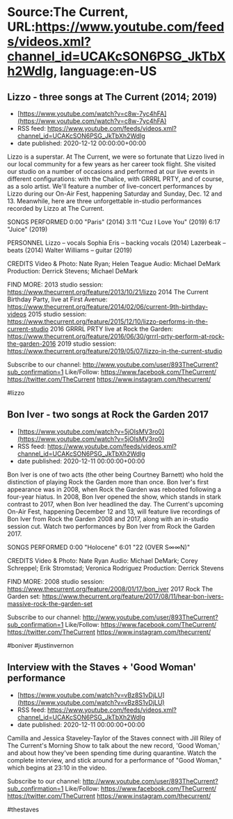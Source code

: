 # Source:The Current, URL:https://www.youtube.com/feeds/videos.xml?channel_id=UCAKcSON6PSG_JkTbXh2WdIg, language:en-US

## Lizzo - three songs at The Current (2014; 2019)
 - [https://www.youtube.com/watch?v=c8w-7yc4hFA](https://www.youtube.com/watch?v=c8w-7yc4hFA)
 - RSS feed: https://www.youtube.com/feeds/videos.xml?channel_id=UCAKcSON6PSG_JkTbXh2WdIg
 - date published: 2020-12-12 00:00:00+00:00

Lizzo is a superstar. At The Current, we were so fortunate that Lizzo lived in our local community for a few years as her career took flight. She visited our studio on a number of occasions and performed at our live events in different configurations: with the Chalice, with GRRRL PRTY, and of course, as a solo artist. We'll feature a number of live-concert performances by Lizzo during our On-Air Fest, happening Saturday and Sunday, Dec. 12 and 13. Meanwhile, here are three unforgettable in-studio performances recorded by Lizzo at The Current.

SONGS PERFORMED
0:00 "Paris" (2014)
3:11 "Cuz I Love You" (2019)
6:17 "Juice" (2019)

PERSONNEL
Lizzo – vocals
Sophia Eris – backing vocals (2014)
Lazerbeak – beats (2014)
Walter Williams – guitar (2019)

CREDITS
Video & Photo: Nate Ryan; Helen Teague
Audio: Michael DeMark
Production: Derrick Stevens; Michael DeMark

FIND MORE:
2013 studio session: https://www.thecurrent.org/feature/2013/10/21/lizzo
2014 The Current Birthday Party, live at First Avenue:
https://www.thecurrent.org/feature/2014/02/06/current-9th-birthday-videos
2015 studio session: https://www.thecurrent.org/feature/2015/12/10/lizzo-performs-in-the-current-studio
2016 GRRRL PRTY live at Rock the Garden:
https://www.thecurrent.org/feature/2016/06/30/grrrl-prty-perform-at-rock-the-garden-2016
2019 studio session:
https://www.thecurrent.org/feature/2019/05/07/lizzo-in-the-current-studio


Subscribe to our channel:
http://www.youtube.com/user/893TheCurrent?sub_confirmation=1
Like/Follow:
https://www.facebook.com/TheCurrent/
https://twitter.com/TheCurrent
https://www.instagram.com/thecurrent/

#lizzo

## Bon Iver - two songs at Rock the Garden 2017
 - [https://www.youtube.com/watch?v=5jOIsMV3ro0](https://www.youtube.com/watch?v=5jOIsMV3ro0)
 - RSS feed: https://www.youtube.com/feeds/videos.xml?channel_id=UCAKcSON6PSG_JkTbXh2WdIg
 - date published: 2020-12-11 00:00:00+00:00

Bon Iver is one of two acts (the other being Courtney Barnett) who hold the distinction of playing Rock the Garden more than once. Bon Iver's first appearance was in 2008, when Rock the Garden was rebooted following a four-year hiatus. In 2008, Bon Iver opened the show, which stands in stark contrast to 2017, when Bon Iver headlined the day. The Current's upcoming On-Air Fest, happening December 12 and 13, will feature live recordings of Bon Iver from Rock the Garden 2008 and 2017, along with an in-studio session cut. Watch two performances by Bon Iver from Rock the Garden 2017.

SONGS PERFORMED
0:00 "Holocene"
6:01 "22 (OVER S∞∞N)"

CREDITS
Video & Photo: Nate Ryan
Audio: Michael DeMark; Corey Schreppel; Erik Stromstad; Veronica Rodriguez
Production: Derrick Stevens

FIND MORE:
2008 studio session: https://www.thecurrent.org/feature/2008/01/17/bon_iver
2017 Rock The Garden set:
https://www.thecurrent.org/feature/2017/08/11/hear-bon-ivers-massive-rock-the-garden-set

Subscribe to our channel:
http://www.youtube.com/user/893TheCurrent?sub_confirmation=1
Like/Follow:
https://www.facebook.com/TheCurrent/
https://twitter.com/TheCurrent
https://www.instagram.com/thecurrent/

#boniver #justinvernon

## Interview with the Staves + 'Good Woman' performance
 - [https://www.youtube.com/watch?v=vBz8S1vDjLU](https://www.youtube.com/watch?v=vBz8S1vDjLU)
 - RSS feed: https://www.youtube.com/feeds/videos.xml?channel_id=UCAKcSON6PSG_JkTbXh2WdIg
 - date published: 2020-12-11 00:00:00+00:00

Camilla and Jessica Staveley-Taylor of the Staves connect with Jill Riley of The Current's Morning Show to talk about the new record, 'Good Woman,' and about how they've been spending time during quarantine. Watch the complete interview, and stick around for a performance of "Good Woman," which begins at 23:10 in the video.

Subscribe to our channel:
http://www.youtube.com/user/893TheCurrent?sub_confirmation=1
Like/Follow:
https://www.facebook.com/TheCurrent/
https://twitter.com/TheCurrent
https://www.instagram.com/thecurrent/

#thestaves

